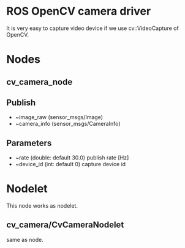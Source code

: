 ROS OpenCV camera driver
========================
It is very easy to capture video device if we use cv::VideoCapture of OpenCV.

Nodes
================

cv_camera_node
------------------

## Publish ##

* ~image_raw (sensor_msgs/Image)
* ~camera_info (sensor_msgs/CameraInfo)

## Parameters ##

* ~rate (double: default 30.0) publish rate [Hz]
* ~device_id (int: default 0) capture device id

Nodelet
================

This node works as nodelet.

cv_camera/CvCameraNodelet
---------------------------
same as node.

